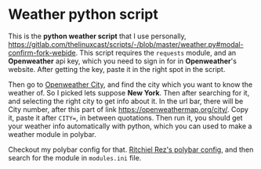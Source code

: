 # Weather python script

This is the **python weather script** that I use personally, https://gitlab.com/thelinuxcast/scripts/-/blob/master/weather.py#modal-confirm-fork-webide. 
This script requires the `requests` module, and an **Openweather** api key, which you need to sign in for in **Openweather**'s website. After getting the key, paste it in the right spot in the script.     

Then go to  [Openweather City](https://openweathermap.org/city), and find the city which you want to know the weather of. So I picked 
lets suppose **New York**. Then after searching for it, and selecting the right city to get info about it.
In the url bar, there will be City number, after this part of link https://openweathermap.org/city/. 
Copy it, paste it after `CITY=`, in between quotations. Then run it, you should get your weather info 
automatically with python, which you can used to make a weather module in polybar.  

Checkout my polybar config for that. [Ritchiel Rez's polybar config](https://github.com/ritchielrez/dotfiles-new/tree/main/.config/polybar), and then search for the module in `modules.ini` file.
